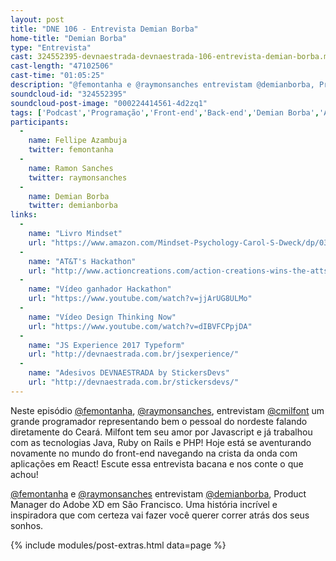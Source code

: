 ```yaml
---
layout: post
title: "DNE 106 - Entrevista Demian Borba"
home-title: "Demian Borba"
type: "Entrevista"
cast: 324552395-devnaestrada-devnaestrada-106-entrevista-demian-borba.mp3
cast-length: "47102506"
cast-time: "01:05:25"
description: "@femontanha e @raymonsanches entrevistam @demianborba, Product Manager do Adobe XD em São Francisco. Uma história incrível e inspiradora que com certeza vai fazer você querer correr atrás dos seus sonhos."
soundcloud-id: "324552395"
soundcloud-post-image: "000224414561-4d2zq1"
tags: ['Podcast','Programação','Front-end','Back-end','Demian Borba','Adobe','XD','PM', 'Product Manager', 'São Francisco', 'San Francisco','Entrevista']
participants:
  -
    name: Fellipe Azambuja
    twitter: femontanha
  -
    name: Ramon Sanches
    twitter: raymonsanches
  -
    name: Demian Borba
    twitter: demianborba
links:
  -
    name: "Livro Mindset"
    url: "https://www.amazon.com/Mindset-Psychology-Carol-S-Dweck/dp/0345472322/ref=sr_1_1?ie=UTF8&qid=1495502429&sr=8-1&keywords=mindset"
  -
    name: "AT&T's Hackathon"
    url: "http://www.actioncreations.com/action-creations-wins-the-atts-hackathon-in-las-vegas-during-ces-videos"
  -
    name: "Vídeo ganhador Hackathon"
    url: "https://www.youtube.com/watch?v=jjArUG8ULMo"
  -
    name: "Vídeo Design Thinking Now"
    url: "https://www.youtube.com/watch?v=dIBVFCPpjDA"
  -
    name: "JS Experience 2017 Typeform"
    url: "http://devnaestrada.com.br/jsexperience/"
  -
    name: "Adesivos DEVNAESTRADA by StickersDevs"
    url: "http://devnaestrada.com.br/stickersdevs/"
---
```


Neste episódio [@femontanha](http://twitter.com/femontanha), [@raymonsanches](http://twitter.com/raymonsanches), entrevistam [@cmilfont](http://twitter.com/cmilfont) um grande programador representando bem o pessoal do nordeste falando diretamente do Ceará. Milfont tem seu amor por Javascript e já trabalhou com as tecnologias Java, Ruby on Rails e PHP! Hoje está se aventurando novamente no mundo do front-end navegando na crista da onda com aplicações em React! Escute essa entrevista bacana e nos conte o que achou!

[@femontanha](http://twitter.com/femontanha) e [@raymonsanches](http://twitter.com/raymonsanches) entrevistam [@demianborba](http://twitter.com/demianborba), Product Manager do Adobe XD em São Francisco. Uma história incrível e inspiradora que com certeza vai fazer você querer correr atrás dos seus sonhos.

{% include modules/post-extras.html data=page %}
